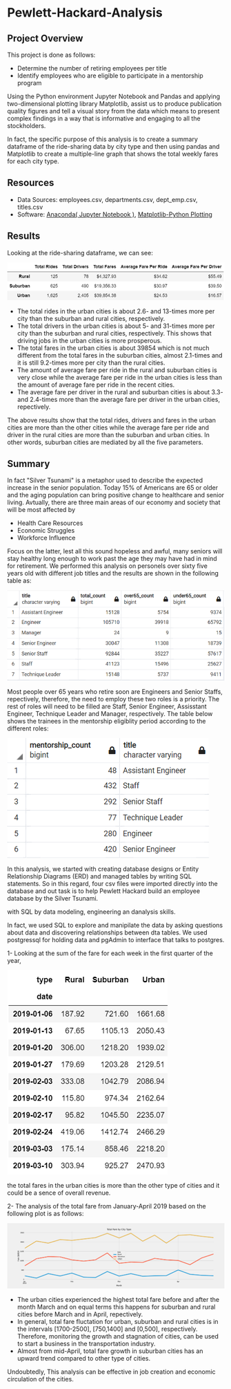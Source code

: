# Pewlett-Hackard-Analysis

## Project Overview
 This project is done as follows: 
   - Determine the number of retiring employees per title
   - Identify employees who are eligible to participate in a mentorship program
  
 Using the Python environment Jupyter Notebook and Pandas and applying two-dimensional plotting library Matplotlib, assist us to produce publication quality figures
 and tell a visual story from the data which means to present complex findings in a way that is informative and engaging to all the stockholders. 
 
 In fact, the specific purpose of this analysis is to create a summary dataframe of the ride-sharing data by city type and then using pandas and Matplotlib to create 
 a multiple-line graph that shows the total weekly fares for each city type. 
   


## Resources
- Data Sources: employees.csv, departments.csv, dept_emp.csv, titles.csv
- Software: [Anaconda( Jupyter Notebook )](https://www.anaconda.com/products/individual), [Matplotlib-Python Plotting](https://matplotlib.org/) 

## Results
Looking at the ride-sharing dataframe, we can see:


![here](https://github.com/halmasieh/PyBer_Analysis/blob/main/ride_sharing_data.PNG)



   - The total rides in the urban cities is about 2.6- and 13-times more per city than the suburban and rural cities, respectively.
   - The total drivers in the urban cities is about 5- and 31-times more per city than the suburban and rural cities, respectively. This shows that driving jobs
   in the urban cities is more prosperous.
   - The total fares in the urban cities is about 39854 which is not much different from the total fares in the suburban cities, almost 2.1-times and it is still
   9.2-times more per city than the rural cities.
   - The amount of average fare per ride in the rural and suburban cities is very close while the average fare per ride in the urban cities is less than the 
   amount of average fare per ride in the recent cities.
   - The average fare per driver in the rural and suburban cities is about 3.3- and 2.4-times more than the average fare per driver in the urban cities, repectively.

The above results show that the total rides, drivers and fares in the urban cities are more than the other cities while the average fare per ride and driver in the rural 
cities are more than the suburban and urban cities. In other words, suburban cities are mediated by all the five parameters.

## Summary

In fact "Silver Tsunami" is a metaphor used to describe the expected increase in the senior population. Today 15% of Americans are 65 or older and the aging population
can bring positive change to healthcare and senior living. Avtually, there are three main areas of our economy and society that will be most affected by 
- Health Care Resources
- Economic Struggles
- Workforce Influence

Focus on the latter, lest all this sound hopeless and awful, many seniors will stay healthy long enough to work past the age they may have had in mind for retirement. 
We performed this analysis on personels over sixty five years old with different job titles and the results are shown in the following table as:


![here](https://github.com/halmasieh/Pewlett-Hackard-Analysis/blob/main/silver_tsunami.PNG)


Most people over 65 years who retire soon are Engineers and Senior Staffs, repectively, therefore, the need to employ these two roles is a priority.
The rest of roles will need to be filled are Staff, Senior Engineer, Assisstant Engineer, Technique Leader and Manager, respectively.
The table below shows the trainees in the mentorship eligiblity period according to the different roles:


![here](https://github.com/halmasieh/Pewlett-Hackard-Analysis/blob/main/mentorship_eligiblity_count.PNG)









In this analysis, we started with creating database designs or Entity Relationship Diagrams (ERD) and managed tables by writing SQL statements. 
So in this regard, four csv files were imported directly into the database and out task is to help Pewlett Hackard build an employee database by the 
Silver Tsunami. 






with SQL by data modeling, engineering an danalysis skills. 

In fact, we used SQL to explore and manipilate the data by asking questions about data and discovering relationships between dta tables. 
We used postgressql for holding data and pgAdmin to interface that talks to postgres. 


1- Looking at the sum of the fare for each week in the first quarter of the year, 



![here](https://github.com/halmasieh/PyBer_Analysis/blob/main/sum_fare.PNG)



the total fares in the urban cities is more than the other type of cities and it could be a sence of overall revenue.

2- The analysis of the total fare from January-April 2019 based on the following plot is as follows:



![here](https://github.com/halmasieh/PyBer_Analysis/blob/main/PyBer_fare_summary.png)


   - The urban cities experienced the highest total fare before and after the month March and on equal terms this happens 
 for suburban and rural cities before March and in April, repectively. 
   - In general, total fare fluctation for urban, suburban and rural cities is in the intervals [1700-2500], [750,1400] and [0,500], respectively. Therefore, 
   monitoring the growth and stagnation of cities, can be used to start a business in the transportation industry.   
   - Almost from mid-April, total fare growth in suburban cities has an upward trend compared to other type of cities.
   
 
 Undoubtedly, This analysis can be effective in job creation and economic circulation of the cities.
